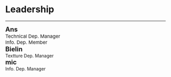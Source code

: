 <style>
h1 {text-align: center;}
h2 {text-align: left;}
h4 {text-align: center;}
h3 {text-align: left;}
p {text-align: center;}
</style>
<style type="text/css">
  #left{
        text-align:left;
  }
  #right{
        text-align:right;
  }
  #title{
        font-size:20px;
        text-align:left;
        font-weight:bold;
        font-color:black;
  }
  #des{
       font-size:15px;
       text-align:left;
</style>
<h1><div id="left">Leadership</div></h1>
<hr>
<div class="leadership_1">
<div class="leadership-ans">
<div id="title">Ans</div>
<div id="des">Technical Dep. Manager<br>Info. Dep. Member</div>
</div>
<div class="leadership-bielin">
<div id="title">Bielin</div>
<div id"des">Textture Dep. Manager</div>
</div>
<div class="leadership-mic">
<div id="title">mic</div>
<div id"des">Info. Dep. Manager</div>
</div>
</div>

